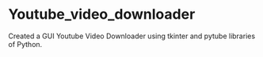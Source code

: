 # Youtube_video_downloader
Created a GUI Youtube Video Downloader using tkinter and pytube libraries of Python.
